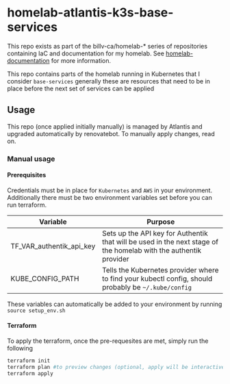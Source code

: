 # homelab-atlantis-k3s-base-services
This repo exists as part of the billv-ca/homelab-* series of repositories containing IaC and documentation for my homelab. See [homelab-documentation](https://github.com/billv-ca/homelab-documentation) for more information.

This repo contains parts of the homelab running in Kubernetes that I consider `base-services` generally these are resources that need to be in place before the next set of services can be applied

## Usage
This repo (once applied initially manually) is managed by Atlantis and upgraded automatically by renovatebot. To manually apply changes, read on.

### Manual usage
#### Prerequisites
Credentials must be in place for `Kubernetes` and `AWS` in your environment. Additionally there must be two environment variables set before you can run terraform.

|Variable|Purpose|
|--------|-------|
|TF_VAR_authentik_api_key|Sets up the API key for Authentik that will be used in the next stage of the homelab with the authentik provider|
|KUBE_CONFIG_PATH|Tells the Kubernetes provider where to find your kubectl config, should probably be `~/.kube/config`|

These variables can automatically be added to your environment by running `source setup_env.sh`

#### Terraform
To apply the terraform, once the pre-requesites are met, simply run the following
```sh
terraform init
terraform plan #to preview changes (optional, apply will be interactive anyway)
terraform apply
```

